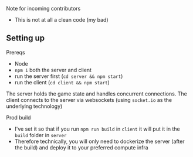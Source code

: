 Note for incoming contributors

- This is not at all a clean code (my bad)

## Setting up

Prereqs
- Node
- `npm i` both the server and client
- run the server first (`cd server && npm start`)
- run the client (`cd client && npm start`)

The server holds the game state and handles concurrent connections. The client connects to the server via websockets (using `socket.io` as the underlying technology)

Prod build
- I've set it so that if you run `npm run build` in `client` it will put it in the `build` folder in `server`
- Therefore technically, you will only need to dockerize the server (after the build) and deploy it to your preferred compute infra
